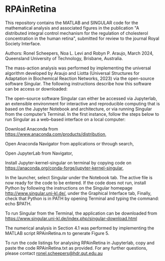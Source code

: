 # RPAinRetina
This repository contains the MATLAB and SINGULAR code for the mathematical analysis and associated figures in the publication "A distributed integral control mechanism for the regulation of cholesterol concentration in the human retina", submitted for review to the journal Royal Society Interface.

Authors: Ronel Scheepers, Noa L. Levi and Robyn P. Araujo, March 2024, Queensland University of Technology, Brisbane, Australia.

The mass-action analysis was performed by implementing the universal algorithm developed by Araujo and Liotta (Universal Structures for Adaptation in Biochemical Reaction Networks, 2023) via the open-source software Singular. 
The following instructions describe how this software can be access or downloaded:

The open–source software Singular can either be accessed via Jupyterlab, an extensible environment for interactive and reproducible computing that is based on the Jupyter Notebook and architecture, or via running Singular from the computer’s Terminal. In the first instance, follow the steps below to run Singular as a web–based interface on a local computer:

Download Anaconda from https://www.anaconda.com/products/distribution,

Open Anaconda Navigator from applications or through search,

Open JupyterLab from Navigator,

Install Jupyter-kernel-singular on terminal by copying code on  https://anaconda.org/conda-forge/jupyter-kernel-singular,

In the launcher, select Singular under the Notebook tab. The active file is now ready for the code to be entered.
If the code does not run, install Python by following the instructions on the Singular homepage http://www.singular.uni-kl.de/, under the Graphical Interface tab,
Finally, check that Python is in PATH by opening Terminal and typing the command: echo $PATH.

To run Singular from the Terminal, the application can be downloaded from
https://www.singular.uni-kl.de/index.php/singular-download.html

The numerical analysis in Section 4.1 was performed by implementing the MATLAB script RPAinRetina.m to generate Figure 5.

To run the code listings for analysing RPAinRetina in Jupyterlab, copy and paste the code RPAinRetina.txt as provided. 
For any further questions, please contact ronel.scheepers@hdr.qut.edu.au

